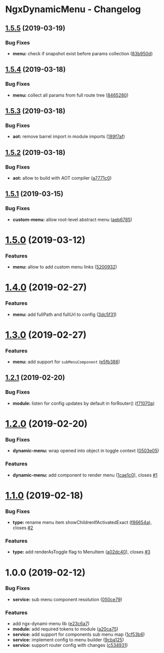 # NgxDynamicMenu - Changelog

## [1.5.5](https://github.com/orchestratora/ngx-dynamic-menu/compare/v1.5.4...v1.5.5) (2019-03-19)


### Bug Fixes

* **menu:** check if snapshot exist before params collection ([83b950d](https://github.com/orchestratora/ngx-dynamic-menu/commit/83b950d))

## [1.5.4](https://github.com/orchestratora/ngx-dynamic-menu/compare/v1.5.3...v1.5.4) (2019-03-18)


### Bug Fixes

* **menu:** collect all params from full route tree ([8465280](https://github.com/orchestratora/ngx-dynamic-menu/commit/8465280))

## [1.5.3](https://github.com/orchestratora/ngx-dynamic-menu/compare/v1.5.2...v1.5.3) (2019-03-18)


### Bug Fixes

* **aot:** remove barrel import in module imports ([189f7af](https://github.com/orchestratora/ngx-dynamic-menu/commit/189f7af))

## [1.5.2](https://github.com/orchestratora/ngx-dynamic-menu/compare/v1.5.1...v1.5.2) (2019-03-18)


### Bug Fixes

* **aot:** allow to build with AOT compiler ([a7771c0](https://github.com/orchestratora/ngx-dynamic-menu/commit/a7771c0))

## [1.5.1](https://github.com/orchestratora/ngx-dynamic-menu/compare/v1.5.0...v1.5.1) (2019-03-15)


### Bug Fixes

* **custom-menu:** allow root-level abstract menu ([aeb6785](https://github.com/orchestratora/ngx-dynamic-menu/commit/aeb6785))

# [1.5.0](https://github.com/orchestratora/ngx-dynamic-menu/compare/v1.4.0...v1.5.0) (2019-03-12)


### Features

* **menu:** allow to add custom menu links ([5200932](https://github.com/orchestratora/ngx-dynamic-menu/commit/5200932))

# [1.4.0](https://github.com/orchestratora/ngx-dynamic-menu/compare/v1.3.0...v1.4.0) (2019-02-27)


### Features

* **menu:** add fullPath and fullUrl to config ([3dc5f31](https://github.com/orchestratora/ngx-dynamic-menu/commit/3dc5f31))

# [1.3.0](https://github.com/orchestratora/ngx-dynamic-menu/compare/v1.2.1...v1.3.0) (2019-02-27)


### Features

* **menu:** add support for `subMenuComponent` ([e5fb388](https://github.com/orchestratora/ngx-dynamic-menu/commit/e5fb388))

## [1.2.1](https://github.com/orchestratora/ngx-dynamic-menu/compare/v1.2.0...v1.2.1) (2019-02-20)


### Bug Fixes

* **module:** listen for config updates by default in forRouter() ([f71070a](https://github.com/orchestratora/ngx-dynamic-menu/commit/f71070a))

# [1.2.0](https://github.com/orchestratora/ngx-dynamic-menu/compare/v1.1.0...v1.2.0) (2019-02-20)


### Bug Fixes

* **dynamic-menu:** wrap opened into object in toggle context ([0503e05](https://github.com/orchestratora/ngx-dynamic-menu/commit/0503e05))


### Features

* **dynamic-menu:** add component to render menu ([1cae1c0](https://github.com/orchestratora/ngx-dynamic-menu/commit/1cae1c0)), closes [#1](https://github.com/orchestratora/ngx-dynamic-menu/issues/1)

# [1.1.0](https://github.com/orchestratora/ngx-dynamic-menu/compare/v1.0.0...v1.1.0) (2019-02-18)


### Bug Fixes

* **type:** rename menu item showChildrenIfActivatedExact ([f86654a](https://github.com/orchestratora/ngx-dynamic-menu/commit/f86654a)), closes [#2](https://github.com/orchestratora/ngx-dynamic-menu/issues/2)


### Features

* **type:** add renderAsToggle flag to MenuItem ([a02dc40](https://github.com/orchestratora/ngx-dynamic-menu/commit/a02dc40)), closes [#3](https://github.com/orchestratora/ngx-dynamic-menu/issues/3)

# 1.0.0 (2019-02-12)


### Bug Fixes

* **service:** sub menu component resolution ([050ce79](https://github.com/orchestratora/ngx-dynamic-menu/commit/050ce79))


### Features

* add ngx-dynami-menu lib ([e23c6a7](https://github.com/orchestratora/ngx-dynamic-menu/commit/e23c6a7))
* **module:** add required tokens to module ([a20ca75](https://github.com/orchestratora/ngx-dynamic-menu/commit/a20ca75))
* **service:** add support for components sub menu map ([1cf53b6](https://github.com/orchestratora/ngx-dynamic-menu/commit/1cf53b6))
* **service:** implement config to menu builder ([9cba125](https://github.com/orchestratora/ngx-dynamic-menu/commit/9cba125))
* **service:** support router config with changes ([c534931](https://github.com/orchestratora/ngx-dynamic-menu/commit/c534931))
